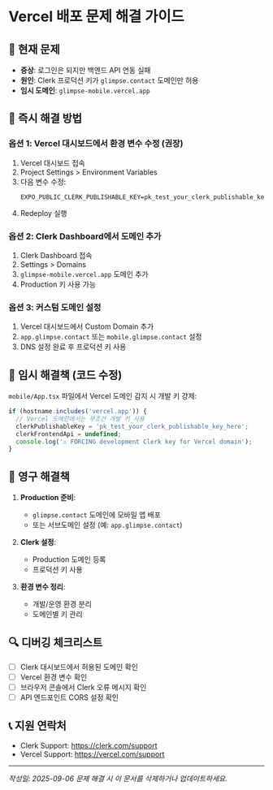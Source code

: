 # Vercel 배포 문제 해결 가이드

## 🚨 현재 문제
- **증상**: 로그인은 되지만 백엔드 API 연동 실패
- **원인**: Clerk 프로덕션 키가 `glimpse.contact` 도메인만 허용
- **임시 도메인**: `glimpse-mobile.vercel.app`

## 🔧 즉시 해결 방법

### 옵션 1: Vercel 대시보드에서 환경 변수 수정 (권장)
1. Vercel 대시보드 접속
2. Project Settings > Environment Variables
3. 다음 변수 수정:
   ```
   EXPO_PUBLIC_CLERK_PUBLISHABLE_KEY=pk_test_your_clerk_publishable_key_here
   ```
4. Redeploy 실행

### 옵션 2: Clerk Dashboard에서 도메인 추가
1. Clerk Dashboard 접속
2. Settings > Domains
3. `glimpse-mobile.vercel.app` 도메인 추가
4. Production 키 사용 가능

### 옵션 3: 커스텀 도메인 설정
1. Vercel 대시보드에서 Custom Domain 추가
2. `app.glimpse.contact` 또는 `mobile.glimpse.contact` 설정
3. DNS 설정 완료 후 프로덕션 키 사용

## 📝 임시 해결책 (코드 수정)

`mobile/App.tsx` 파일에서 Vercel 도메인 감지 시 개발 키 강제:

```typescript
if (hostname.includes('vercel.app')) {
  // Vercel 도메인에서는 무조건 개발 키 사용
  clerkPublishableKey = 'pk_test_your_clerk_publishable_key_here';
  clerkFrontendApi = undefined;
  console.log('⚠️ FORCING development Clerk key for Vercel domain');
}
```

## 🎯 영구 해결책

1. **Production 준비**:
   - `glimpse.contact` 도메인에 모바일 앱 배포
   - 또는 서브도메인 설정 (예: `app.glimpse.contact`)

2. **Clerk 설정**:
   - Production 도메인 등록
   - 프로덕션 키 사용

3. **환경 변수 정리**:
   - 개발/운영 환경 분리
   - 도메인별 키 관리

## 🔍 디버깅 체크리스트

- [ ] Clerk 대시보드에서 허용된 도메인 확인
- [ ] Vercel 환경 변수 확인
- [ ] 브라우저 콘솔에서 Clerk 오류 메시지 확인
- [ ] API 엔드포인트 CORS 설정 확인

## 📞 지원 연락처
- Clerk Support: https://clerk.com/support
- Vercel Support: https://vercel.com/support

---
*작성일: 2025-09-06*
*문제 해결 시 이 문서를 삭제하거나 업데이트하세요.*